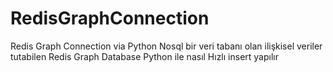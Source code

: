 # RedisGraphConnection
Redis Graph Connection  via Python
Nosql bir veri tabanı olan ilişkisel veriler tutabilen Redis Graph Database Python ile nasıl Hızlı insert yapılır  
